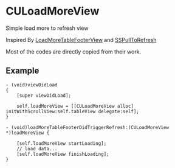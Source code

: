 CULoadMoreView
==============

Simple load more to  refresh view

Inspired By [LoadMoreTableFooterView](https://github.com/sishen/LoadMoreTableFooterView) 
and [SSPullToRefresh](https://github.com/soffes/sspulltorefresh)

Most of the codes are directly copied from their work.

## Example

	- (void)viewDidLoad
	{
	    [super viewDidLoad];

	    self.loadMoreView = [[CULoadMoreView alloc] initWithScrollView:self.tableView delegate:self];
	}

	- (void)loadMoreTableFooterDidTriggerRefresh:(CULoadMoreView *)loadMoreView {
	    
	    [self.loadMoreView startLoading];
	    // load data...
	    [self.loadMoreView finishLoading];
	}
